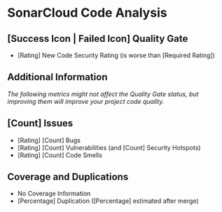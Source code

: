 # SonarCloud Code Analysis

## [Success Icon | Failed Icon] Quality Gate

- [Rating] New Code Security Rating (is worse than [Required Rating])

## Additional Information

_The following metrics might not affect the Quality Gate status, but improving them will improve your project code quality._

## [Count] Issues

- [Rating] [Count] Bugs
- [Rating] [Count] Vulnerabilities (and [Count] Security Hotspots)
- [Rating] [Count] Code Smells

## Coverage and Duplications

- No Coverage Information
- [Percentage] Duplication ([Percentage] estimated after merge)
